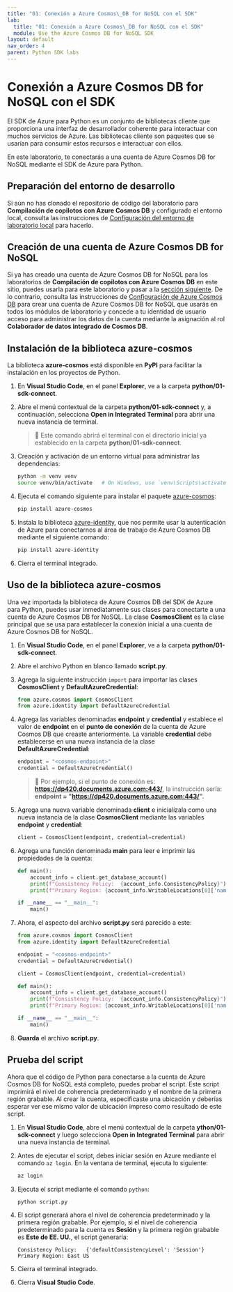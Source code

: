 ```yaml
---
title: "01: Conexión a Azure Cosmos\_DB for NoSQL con el SDK"
lab:
  title: "01: Conexión a Azure Cosmos\_DB for NoSQL con el SDK"
  module: Use the Azure Cosmos DB for NoSQL SDK
layout: default
nav_order: 4
parent: Python SDK labs
---
```


# Conexión a Azure Cosmos DB for NoSQL con el SDK

El SDK de Azure para Python es un conjunto de bibliotecas cliente que proporciona una interfaz de desarrollador coherente para interactuar con muchos servicios de Azure. Las bibliotecas cliente son paquetes que se usarían para consumir estos recursos e interactuar con ellos.

En este laboratorio, te conectarás a una cuenta de Azure Cosmos DB for NoSQL mediante el SDK de Azure para Python.

## Preparación del entorno de desarrollo

Si aún no has clonado el repositorio de código del laboratorio para **Compilación de copilotos con Azure Cosmos DB** y configurado el entorno local, consulta las instrucciones de [Configuración del entorno de laboratorio local](00-setup-lab-environment.md) para hacerlo.

## Creación de una cuenta de Azure Cosmos DB for NoSQL

Si ya has creado una cuenta de Azure Cosmos DB for NoSQL para los laboratorios de **Compilación de copilotos con Azure Cosmos DB** en este sitio, puedes usarla para este laboratorio y pasar a la [sección siguiente](#install-the-azure-cosmos-library). De lo contrario, consulta las instrucciones de [Configuración de Azure Cosmos DB](../../common/instructions/00-setup-cosmos-db.md) para crear una cuenta de Azure Cosmos DB for NoSQL que usarás en todos los módulos de laboratorio y concede a tu identidad de usuario acceso para administrar los datos de la cuenta mediante la asignación al rol **Colaborador de datos integrado de Cosmos DB**.

## Instalación de la biblioteca azure-cosmos

La biblioteca **azure-cosmos** está disponible en **PyPI** para facilitar la instalación en los proyectos de Python.

1. En **Visual Studio Code**, en el panel **Explorer**, ve a la carpeta **python/01-sdk-connect**.

1. Abre el menú contextual de la carpeta **python/01-sdk-connect** y, a continuación, selecciona **Open in Integrated Terminal** para abrir una nueva instancia de terminal.

    > &#128221; Este comando abrirá el terminal con el directorio inicial ya establecido en la carpeta **python/01-sdk-connect**.

1. Creación y activación de un entorno virtual para administrar las dependencias:

   ```bash
   python -m venv venv
   source venv/bin/activate   # On Windows, use `venv\Scripts\activate`
   ```

1. Ejecuta el comando siguiente para instalar el paquete [azure-cosmos][pypi.org/project/azure-cosmos]:

   ```bash
   pip install azure-cosmos
   ```

1. Instala la biblioteca [azure-identity][pypi.org/project/azure-identity], que nos permite usar la autenticación de Azure para conectarnos al área de trabajo de Azure Cosmos DB mediante el siguiente comando:

   ```bash
   pip install azure-identity
   ```

1. Cierra el terminal integrado.

## Uso de la biblioteca azure-cosmos

Una vez importada la biblioteca de Azure Cosmos DB del SDK de Azure para Python, puedes usar inmediatamente sus clases para conectarte a una cuenta de Azure Cosmos DB for NoSQL. La clase **CosmosClient** es la clase principal que se usa para establecer la conexión inicial a una cuenta de Azure Cosmos DB for NoSQL.

1. En **Visual Studio Code**, en el panel **Explorer**, ve a la carpeta **python/01-sdk-connect**.

1. Abre el archivo Python en blanco llamado **script.py**.

1. Agrega la siguiente instrucción `import` para importar las clases **CosmosClient** y **DefaultAzureCredential**:

   ```python
   from azure.cosmos import CosmosClient
   from azure.identity import DefaultAzureCredential
   ```

1. Agrega las variables denominadas **endpoint** y **credential** y establece el valor de **endpoint** en el **punto de conexión** de la cuenta de Azure Cosmos DB que creaste anteriormente. La variable **credential** debe establecerse en una nueva instancia de la clase **DefaultAzureCredential**:

   ```python
   endpoint = "<cosmos-endpoint>"
   credential = DefaultAzureCredential()
   ```

    > &#128221; Por ejemplo, si el punto de conexión es: **https://dp420.documents.azure.com:443/**, la instrucción sería: **endpoint = "https://dp420.documents.azure.com:443/".**

1. Agrega una nueva variable denominada **client** e inicialízala como una nueva instancia de la clase **CosmosClient** mediante las variables **endpoint** y **credential**:

   ```python
   client = CosmosClient(endpoint, credential=credential)
   ```

1. Agrega una función denominada **main** para leer e imprimir las propiedades de la cuenta:

   ```python
   def main():
       account_info = client.get_database_account()
       print(f"Consistency Policy:  {account_info.ConsistencyPolicy}")
       print(f"Primary Region: {account_info.WritableLocations[0]['name']}")

   if __name__ == "__main__":
       main()
   ```

1. Ahora, el aspecto del archivo **script.py** será parecido a este:

   ```python
   from azure.cosmos import CosmosClient
   from azure.identity import DefaultAzureCredential

   endpoint = "<cosmos-endpoint>"
   credential = DefaultAzureCredential()

   client = CosmosClient(endpoint, credential=credential)

   def main():
       account_info = client.get_database_account()
       print(f"Consistency Policy:  {account_info.ConsistencyPolicy}")
       print(f"Primary Region: {account_info.WritableLocations[0]['name']}")

   if __name__ == "__main__":
       main()
    ```

1. **Guarda** el archivo **script.py**.

## Prueba del script

Ahora que el código de Python para conectarse a la cuenta de Azure Cosmos DB for NoSQL está completo, puedes probar el script. Este script imprimirá el nivel de coherencia predeterminado y el nombre de la primera región grabable. Al crear la cuenta, especificaste una ubicación y deberías esperar ver ese mismo valor de ubicación impreso como resultado de este script.

1. En **Visual Studio Code**, abre el menú contextual de la carpeta **ython/01-sdk-connect** y luego selecciona **Open in Integrated Terminal** para abrir una nueva instancia de terminal.

1. Antes de ejecutar el script, debes iniciar sesión en Azure mediante el comando `az login`. En la ventana de terminal, ejecuta lo siguiente:

   ```bash
   az login
   ```

1. Ejecuta el script mediante el comando `python`:

   ```bash
   python script.py
   ```

1. El script generará ahora el nivel de coherencia predeterminado y la primera región grabable. Por ejemplo, si el nivel de coherencia predeterminado para la cuenta es **Sesión** y la primera región grabable es **Este de EE. UU.**, el script generaría:

   ```text
   Consistency Policy:   {'defaultConsistencyLevel': 'Session'}
   Primary Region: East US
   ```

1. Cierra el terminal integrado.

1. Cierra **Visual Studio Code**.

[pypi.org/project/azure-cosmos]: https://pypi.org/project/azure-cosmos
[pypi.org/project/azure-identity]: https://pypi.org/project/azure-identity
